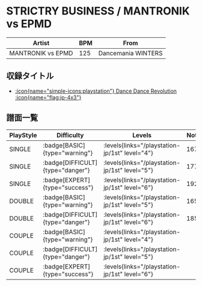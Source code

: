 # STRICTRY BUSINESS / MANTRONIK vs EPMD

|Artist|BPM|From|
|------|---|----|
|MANTRONIK vs EPMD|125|Dancemania WINTERS|

## 収録タイトル

- [:icon{name="simple-icons:playstation"} Dance Dance Revolution :icon{name="flag:jp-4x3"}](/playstation-jp/1st)

## 譜面一覧

|PlayStyle|Difficulty|Levels|Notes|Movie|
|---------|----------|------|-----|-----|
|SINGLE| :badge[BASIC]{type="warning"}| :levels{links="/playstation-jp/1st" level="4"}|167/0||
|SINGLE| :badge[DIFFICULT]{type="danger"}| :levels{links="/playstation-jp/1st" level="5"}|177/0||
|SINGLE| :badge[EXPERT]{type="success"}| :levels{links="/playstation-jp/1st" level="6"}|192/0||
|DOUBLE| :badge[BASIC]{type="warning"}| :levels{links="/playstation-jp/1st" level="5"}|165/0||
|DOUBLE| :badge[DIFFICULT]{type="danger"}| :levels{links="/playstation-jp/1st" level="6"}|185/0||
|COUPLE| :badge[BASIC]{type="warning"}| :levels{links="/playstation-jp/1st" level="4"}|||
|COUPLE| :badge[DIFFICULT]{type="danger"}| :levels{links="/playstation-jp/1st" level="5"}|||
|COUPLE| :badge[EXPERT]{type="success"}| :levels{links="/playstation-jp/1st" level="6"}|||
